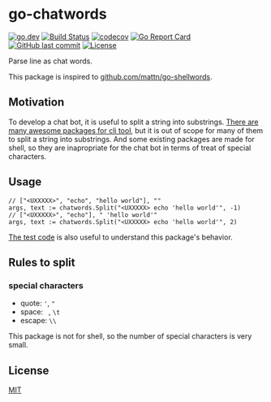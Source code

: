 # go-chatwords

[![go.dev](https://img.shields.io/badge/go.dev-pkg-007d9c.svg?style=flat)](https://pkg.go.dev/github.com/suzuki-shunsuke/go-chatwords/chatwords)
[![Build Status](https://github.com/suzuki-shunsuke/go-chatwords/workflows/CI/badge.svg)](https://github.com/suzuki-shunsuke/go-chatwords/actions)
[![codecov](https://codecov.io/gh/suzuki-shunsuke/go-chatwords/branch/master/graph/badge.svg)](https://codecov.io/gh/suzuki-shunsuke/go-chatwords)
[![Go Report Card](https://goreportcard.com/badge/github.com/suzuki-shunsuke/go-chatwords)](https://goreportcard.com/report/github.com/suzuki-shunsuke/go-chatwords)
[![GitHub last commit](https://img.shields.io/github/last-commit/suzuki-shunsuke/go-chatwords.svg)](https://github.com/suzuki-shunsuke/go-chatwords)
[![License](http://img.shields.io/badge/license-mit-blue.svg?style=flat-square)](https://raw.githubusercontent.com/suzuki-shunsuke/go-chatwords/master/LICENSE)

Parse line as chat words.

This package is inspired to [github.com/mattn/go-shellwords](https://github.com/mattn/go-shellwords).

## Motivation

To develop a chat bot, it is useful to split a string into substrings.
[There are many awesome packages for cli tool](https://github.com/avelino/awesome-go#command-line), but it is out of scope for many of them to split a string into substrings.
And some existing packages are made for shell, so they are inapropriate for the chat bot in terms of treat of special characters.

## Usage

```golang
// ["<UXXXXX>", "echo", "hello world"], ""
args, text := chatwords.Split("<UXXXXX> echo 'hello world'", -1)
// ["<UXXXXX>", "echo"], " 'hello world'"
args, text := chatwords.Split("<UXXXXX> echo 'hello world'", 2)
```

[The test code](chatwords/split_test.go) is also useful to understand this package's behavior.

## Rules to split

### special characters

* quote: `'`, `"`
* space: ` `, `\t`
* escape: `\\`

This package is not for shell, so the number of special characters is very small.

## License

[MIT](LICENSE)
